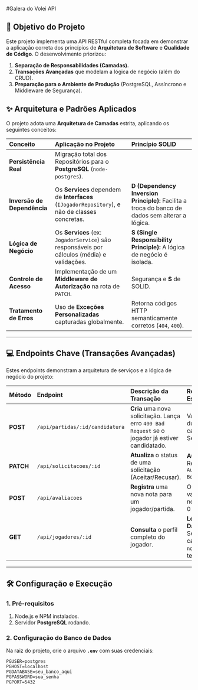 #Galera do Volei API


## 🎯 Objetivo do Projeto
Este projeto implementa uma API RESTful completa focada em demonstrar a aplicação correta dos princípios de **Arquitetura de Software** e **Qualidade de Código**. O desenvolvimento priorizou:

1.  **Separação de Responsabilidades (Camadas).**
2.  **Transações Avançadas** que modelam a lógica de negócio (além do CRUD).
3.  **Preparação para o Ambiente de Produção** (PostgreSQL, Assíncrono e Middleware de Segurança).

## ✨ Arquitetura e Padrões Aplicados

O projeto adota uma **Arquitetura de Camadas** estrita, aplicando os seguintes conceitos:

| Conceito | Aplicação no Projeto | Princípio SOLID |
| :--- | :--- | :--- |
| **Persistência Real** | Migração total dos Repositórios para o **PostgreSQL** (`node-postgres`). | |
| **Inversão de Dependência**| Os **Services** dependem de **Interfaces** (`IJogadorRepository`), e não de classes concretas. | **D (Dependency Inversion Principle):** Facilita a troca do banco de dados sem alterar a lógica. |
| **Lógica de Negócio** | Os **Services** (ex: `JogadorService`) são responsáveis por cálculos (média) e validações. | **S (Single Responsibility Principle):** A lógica de negócio é isolada. |
| **Controle de Acesso** | Implementação de um **Middleware de Autorização** na rota de `PATCH`. | Segurança e **S** de SOLID. |
| **Tratamento de Erros** | Uso de **Exceções Personalizadas** capturadas globalmente. | Retorna códigos HTTP semanticamente corretos (`404`, `400`). |

---

## 💻 Endpoints Chave (Transações Avançadas)

Estes endpoints demonstram a arquitetura de serviços e a lógica de negócio do projeto:

| Método | Endpoint | Descrição da Transação | Requisito Especial |
| :--- | :--- | :--- | :--- |
| **POST** | `/api/partidas/:id/candidatura` | **Cria** uma nova solicitação. Lança erro `400 Bad Request` se o jogador já estiver candidatado. | Valida duplicidade na camada Service. |
| **PATCH**| `/api/solicitacoes/:id` | **Atualiza** o status de uma solicitação (Aceitar/Recusar). | **Autorização:** Requer `Authorization: Bearer 99`. |
| **POST**| `/api/avaliacoes` | **Registra** uma nova nota para um jogador/partida. | O Service valida se a nota está entre 0 e 10. |
| **GET** | `/api/jogadores/:id` | **Consulta** o perfil completo do jogador. | **Lógica de Dados:** O Service calcula a `notaMedia` em tempo real. |

---

## 🛠️ Configuração e Execução

### **1. Pré-requisitos**

1.  Node.js e NPM instalados.
2.  Servidor **PostgreSQL** rodando.

### **2. Configuração do Banco de Dados**

Na raiz do projeto, crie o arquivo **`.env`** com suas credenciais:

```env
PGUSER=postgres
PGHOST=localhost
PGDATABASE=seu_banco_aqui
PGPASSWORD=sua_senha
PGPORT=5432
